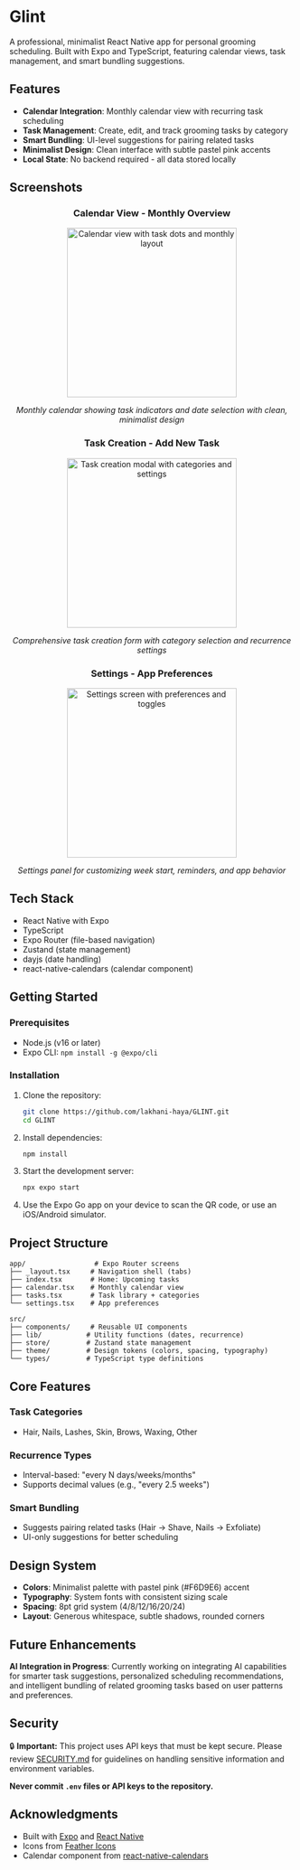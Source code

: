 # Glint

A professional, minimalist React Native app for personal grooming scheduling. Built with Expo and TypeScript, featuring calendar views, task management, and smart bundling suggestions.

## Features

- **Calendar Integration**: Monthly calendar view with recurring task scheduling
- **Task Management**: Create, edit, and track grooming tasks by category
- **Smart Bundling**: UI-level suggestions for pairing related tasks
- **Minimalist Design**: Clean interface with subtle pastel pink accents
- **Local State**: No backend required - all data stored locally

## Screenshots

<div align="center">

### Calendar View - Monthly Overview
<img src="screenshots/calender (1).jpeg" alt="Calendar view with task dots and monthly layout" width="300"/>

*Monthly calendar showing task indicators and date selection with clean, minimalist design*

### Task Creation - Add New Task
<img src="screenshots/add-task.jpeg" alt="Task creation modal with categories and settings" width="300"/>

*Comprehensive task creation form with category selection and recurrence settings*

### Settings - App Preferences
<img src="screenshots/settings.jpeg" alt="Settings screen with preferences and toggles" width="300"/>

*Settings panel for customizing week start, reminders, and app behavior*

</div>

## Tech Stack

- React Native with Expo
- TypeScript
- Expo Router (file-based navigation)
- Zustand (state management)
- dayjs (date handling)
- react-native-calendars (calendar component)

## Getting Started

### Prerequisites

- Node.js (v16 or later)
- Expo CLI: `npm install -g @expo/cli`

### Installation

1. Clone the repository:
   ```bash
   git clone https://github.com/lakhani-haya/GLINT.git
   cd GLINT
   ```

2. Install dependencies:
   ```bash
   npm install
   ```

3. Start the development server:
   ```bash
   npx expo start
   ```

4. Use the Expo Go app on your device to scan the QR code, or use an iOS/Android simulator.

## Project Structure

```
app/                 # Expo Router screens
├── _layout.tsx     # Navigation shell (tabs)
├── index.tsx       # Home: Upcoming tasks
├── calendar.tsx    # Monthly calendar view
├── tasks.tsx       # Task library + categories
└── settings.tsx    # App preferences

src/
├── components/     # Reusable UI components
├── lib/           # Utility functions (dates, recurrence)
├── store/         # Zustand state management
├── theme/         # Design tokens (colors, spacing, typography)
└── types/         # TypeScript type definitions
```

## Core Features

### Task Categories
- Hair, Nails, Lashes, Skin, Brows, Waxing, Other

### Recurrence Types
- Interval-based: "every N days/weeks/months"
- Supports decimal values (e.g., "every 2.5 weeks")

### Smart Bundling
- Suggests pairing related tasks (Hair → Shave, Nails → Exfoliate)
- UI-only suggestions for better scheduling

## Design System

- **Colors**: Minimalist palette with pastel pink (#F6D9E6) accent
- **Typography**: System fonts with consistent sizing scale
- **Spacing**: 8pt grid system (4/8/12/16/20/24)
- **Layout**: Generous whitespace, subtle shadows, rounded corners

## Future Enhancements

 **AI Integration in Progress**: Currently working on integrating AI capabilities for smarter task suggestions, personalized scheduling recommendations, and intelligent bundling of related grooming tasks based on user patterns and preferences.

## Security

🔒 **Important:** This project uses API keys that must be kept secure. Please review [SECURITY.md](SECURITY.md) for guidelines on handling sensitive information and environment variables.

**Never commit `.env` files or API keys to the repository.**


## Acknowledgments

- Built with [Expo](https://expo.dev/) and [React Native](https://reactnative.dev/)
- Icons from [Feather Icons](https://feathericons.com/)
- Calendar component from [react-native-calendars](https://github.com/wix/react-native-calendars)
